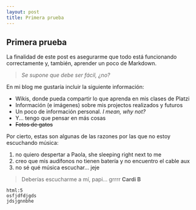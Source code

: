 ```yaml
---
layout: post
title: Primera prueba
---
```


## Primera prueba
La finalidad de este post es asegurarme que todo está funcionando correctamente y, también, aprender un poco de Markdown. 

> *Se supone que debe ser fácil, ¿no?*

En mi blog me gustaría incluir la siguiente información:

 - Wikis, donde pueda compartir lo que aprenda en mis clases de Platzi
 - Información (e imágenes) sobre mis projectos realizados y futuros
 - Un poco de información personal. *I mean, why not?*
 - Y... tengo que pensar en más cosas 
 - ~~Fotos de gatos~~


Por cierto, estas son algunas de las razones por las que no estoy escuchando música:

 1. no quiero despertar a Paola, she sleeping right next to me
 2. creo que mis audífonos no tienen batería y no encuentro el cable aux
 3. no sé qué música escuchar... jeje

> Deberías escucharme a mí, papi... grrrr
**Cardi B**

    html:5
    osfjdfdjgds
    jdsjgnnbhe

